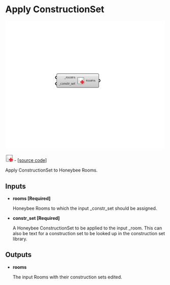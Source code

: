 # Apply ConstructionSet

![](../../.gitbook/assets/Apply_ConstructionSet.png)

![](../../.gitbook/assets/Apply_ConstructionSet%20%281%29.png) - [\[source code\]](https://github.com/ladybug-tools/honeybee-grasshopper-energy/blob/master/honeybee_grasshopper_energy/src//HB%20Apply%20ConstructionSet.py)

Apply ConstructionSet to Honeybee Rooms.

## Inputs

* **rooms \[Required\]**

  Honeybee Rooms to which the input \_constr\_set should be assigned. 

* **constr\_set \[Required\]**

  A Honeybee ConstructionSet to be applied to the input \_room. This can also be text for a construction set to be looked up in the construction set library. 

## Outputs

* **rooms**

  The input Rooms with their construction sets edited. 


